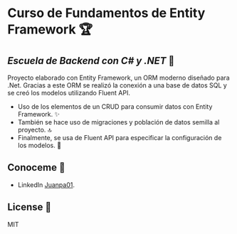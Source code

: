 # Curso de Fundamentos de Entity Framework 🏆
## _Escuela de Backend con C# y .NET_ 🏫

Proyecto elaborado con Entity Framework, un ORM moderno diseñado para .Net.
Gracias a este ORM se realizó la conexión a una base de datos SQL y se creó los modelos utilizando Fluent API.

- Uso de los elementos de un CRUD para consumir datos con Entity Framework. ✨
- También se hace uso de migraciones y población de datos semilla al proyecto. 🔝
- Finalmente, se usa de Fluent API para especificar la configuración de los modelos. 🚀

## Conoceme 🔗
- LinkedIn [Juanpa01](https://www.linkedin.com/in/juanpa01/).

## License 🪪

MIT
